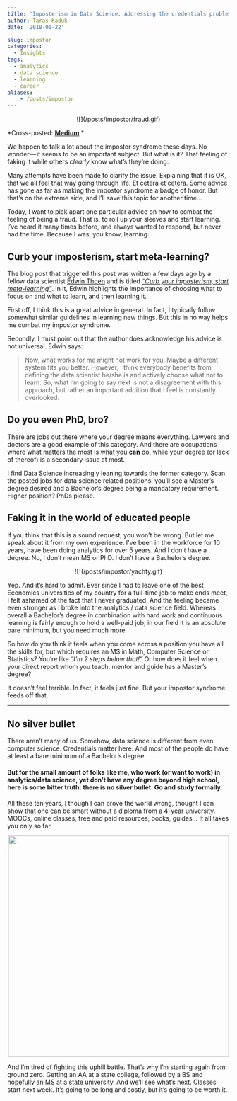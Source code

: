 ```yaml
---
title: 'Imposterism in Data Science: Addressing the credentials problem'
author: Taras Kaduk
date: '2018-01-22'

slug: impostor
categories:
  - Insights
tags:
  - analytics
  - data science
  - learning
  - career
aliases:
    - /posts/impostor
---
```

<center>![](/posts/impostor/fraud.gif)</center>

*Cross-posted: [**Medium**](https://medium.com/taras-kaduk/imposterism-in-data-science-f96c29ae96ce) *

We happen to talk a lot about the impostor syndrome these days. No wonder — it seems to be an important subject. But what is it? That feeling of faking it while others *clearly* know what’s they’re doing.

Many attempts have been made to clarify the issue. Explaining that it is OK, that we all feel that way going through life. Et cetera et cetera. Some advice has gone as far as making the impostor syndrome a badge of honor. But that’s on the extreme side, and I’ll save this topic for another time…

Today, I want to pick apart one particular advice on how to combat the feeling of being a fraud. That is, to roll up your sleeves and start learning. I’ve heard it many times before, and always wanted to respond, but never had the time. Because I was, you know, learning.

## Curb your imposterism, start meta-learning?

The blog post that triggered this post was written a few days ago by a fellow data scientist [Edwin Thoen](https://twitter.com/edwin_thoen) and is titled [*“Curb your imposterism, start meta-learning”*](https://edwinth.github.io/meta-learning/). In it, Edwin highlights the importance of choosing what to focus on and what to learn, and then learning it.

First off, I think this is a great advice in general. In fact, I typically follow somewhat similar guidelines in learning new things. But this in no way helps me combat my impostor syndrome.

Secondly, I must point out that the author does acknowledge his advice is not universal. Edwin says:

> Now, what works for me might not work for you. Maybe a different system fits you better. However, I think everybody benefits from defining the data scientist he/she is and actively choose what not to learn.
>So, what I’m going to say next is not a disagreement with this approach, but rather an important addition that I feel is constantly overlooked.

## Do you even PhD, bro?
There are jobs out there where your degree means everything. Lawyers and doctors are a good example of this category. And there are occupations where what matters the most is what you **can** do, while your degree (or lack of thereof) is a secondary issue at most.

I find Data Science increasingly leaning towards the former category. Scan the posted jobs for data science related positions: you’ll see a Master’s degree desired and a Bachelor’s degree being a mandatory requirement. Higher position? PhDs please.

## Faking it in the world of educated people
If you think that this is a sound request, you won’t be wrong. But let me speak about it from my own experience. I’ve been in the workforce for 10 years, have been doing analytics for over 5 years. And I don’t have a degree. No, I don’t mean MS or PhD. I don’t have a Bachelor’s degree.

<center>![](/posts/impostor/yachty.gif)</center>

Yep. And it’s hard to admit. Ever since I had to leave one of the best Economics universities of my country for a full-time job to make ends meet, I felt ashamed of the fact that I never graduated. And the feeling became even stronger as I broke into the analytics / data science field. Whereas overall a Bachelor’s degree in combination with hard work and continuous learning is fairly enough to hold a well-paid job, in our field it is an absolute bare minimum, but you need much more.

So how do you think it feels when you come across a position you have all the skills for, but which requires an MS in Math, Computer Science or Statistics? You’re like *“I’m 2 steps below that!”* Or how does it feel when your direct report whom you teach, mentor and guide has a Master’s degree?

It doesn’t feel terrible. In fact, it feels just fine. But your impostor syndrome feeds off that.

***

## No silver bullet
There aren’t many of us. Somehow, data science is different from even computer science. Credentials matter here. And most of the people do have at least a bare minimum of a Bachelor’s degree.

####  But for the small amount of folks like me, who work (or want to work) in analytics/data science, yet don’t have any degree beyond high school, here is some bitter truth: there is no silver bullet. Go and study formally.


All these ten years, I though I can prove the world wrong, thought I can show that one can be smart without a diploma from a 4-year university. MOOCs, online classes, free and paid resources, books, guides… It all takes you only so far.

<center><img src="/posts/impostor/homer.gif" width="500"></center>


And I’m tired of fighting this uphill battle. That’s why I’m starting again from ground zero. Getting an AA at a state college, followed by a BS and hopefully an MS at a state university. And we’ll see what’s next. Classes start next week. It’s going to be long and costly, but it’s going to be worth it.